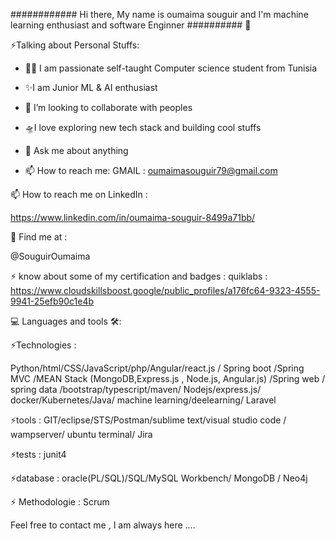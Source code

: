 ############ Hi there, My name is oumaima souguir and I'm  machine learning enthusiast and software Enginner ########## 👋
 
⚡️Talking about Personal Stuffs:

- 👩‍💻 I am passionate self-taught Computer science student from Tunisia
- ✨I am Junior  ML & AI enthusiast
- 👯 I’m looking to collaborate with peoples
- 🛸I love exploring new tech stack and building cool stuffs
- 💬 Ask me about anything

- 📫 How to reach me:
  GMAIL : oumaimasouguir79@gmail.com  
  
 📫 How to reach me on LinkedIn : 
 
 https://www.linkedin.com/in/oumaima-souguir-8499a71bb/
 
 🙌 Find me at :

  @SouguirOumaima
  
 ⚡️ know about some of my certification and badges : 
  quiklabs : https://www.cloudskillsboost.google/public_profiles/a176fc64-9323-4555-9941-25efb90c1e4b
  
  

 💻 Languages and tools 🛠️:
 
 
⚡️Technologies :

Python/html/CSS/JavaScript/php/Angular/react.js / Spring
boot /Spring MVC /MEAN Stack (MongoDB,Express.js , Node.js, Angular.js) /Spring web / spring data 
/bootstrap/typescript/maven/ Nodejs/express.js/
docker/Kubernetes/Java/ machine learning/deelearning/ Laravel 

⚡️tools :
GIT/eclipse/STS/Postman/sublime text/visual studio
code / wampserver/ ubuntu terminal/ Jira

⚡️tests : junit4 

⚡️database : 
oracle(PL/SQL)/SQL/MySQL Workbench/ MongoDB / Neo4j 

⚡️ Methodologie : Scrum 
 
Feel free to contact me , I am always here .... 

